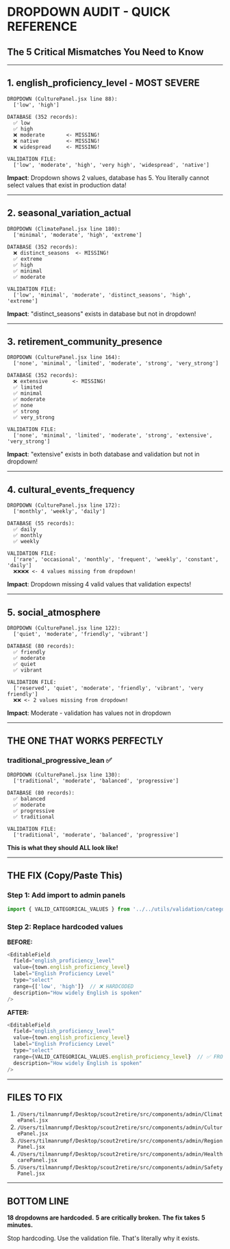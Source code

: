# DROPDOWN AUDIT - QUICK REFERENCE
## The 5 Critical Mismatches You Need to Know

---

## 1. english_proficiency_level - MOST SEVERE

```
DROPDOWN (CulturePanel.jsx line 88):
  ['low', 'high']
  
DATABASE (352 records):
  ✅ low
  ✅ high
  ❌ moderate       <- MISSING!
  ❌ native         <- MISSING!
  ❌ widespread     <- MISSING!

VALIDATION FILE:
  ['low', 'moderate', 'high', 'very high', 'widespread', 'native']
```

**Impact**: Dropdown shows 2 values, database has 5. You literally cannot select values that exist in production data!

---

## 2. seasonal_variation_actual

```
DROPDOWN (ClimatePanel.jsx line 180):
  ['minimal', 'moderate', 'high', 'extreme']
  
DATABASE (352 records):
  ❌ distinct_seasons  <- MISSING!
  ✅ extreme
  ✅ high
  ✅ minimal
  ✅ moderate

VALIDATION FILE:
  ['low', 'minimal', 'moderate', 'distinct_seasons', 'high', 'extreme']
```

**Impact**: "distinct_seasons" exists in database but not in dropdown!

---

## 3. retirement_community_presence

```
DROPDOWN (CulturePanel.jsx line 164):
  ['none', 'minimal', 'limited', 'moderate', 'strong', 'very_strong']
  
DATABASE (352 records):
  ❌ extensive        <- MISSING!
  ✅ limited
  ✅ minimal
  ✅ moderate
  ✅ none
  ✅ strong
  ✅ very_strong

VALIDATION FILE:
  ['none', 'minimal', 'limited', 'moderate', 'strong', 'extensive', 'very_strong']
```

**Impact**: "extensive" exists in both database and validation but not in dropdown!

---

## 4. cultural_events_frequency

```
DROPDOWN (CulturePanel.jsx line 172):
  ['monthly', 'weekly', 'daily']
  
DATABASE (55 records):
  ✅ daily
  ✅ monthly
  ✅ weekly

VALIDATION FILE:
  ['rare', 'occasional', 'monthly', 'frequent', 'weekly', 'constant', 'daily']
  ❌❌❌❌ <- 4 values missing from dropdown!
```

**Impact**: Dropdown missing 4 valid values that validation expects!

---

## 5. social_atmosphere

```
DROPDOWN (CulturePanel.jsx line 122):
  ['quiet', 'moderate', 'friendly', 'vibrant']
  
DATABASE (80 records):
  ✅ friendly
  ✅ moderate
  ✅ quiet
  ✅ vibrant

VALIDATION FILE:
  ['reserved', 'quiet', 'moderate', 'friendly', 'vibrant', 'very friendly']
  ❌❌ <- 2 values missing from dropdown!
```

**Impact**: Moderate - validation has values not in dropdown

---

## THE ONE THAT WORKS PERFECTLY

### traditional_progressive_lean ✅

```
DROPDOWN (CulturePanel.jsx line 130):
  ['traditional', 'moderate', 'balanced', 'progressive']
  
DATABASE (80 records):
  ✅ balanced
  ✅ moderate
  ✅ progressive
  ✅ traditional

VALIDATION FILE:
  ['traditional', 'moderate', 'balanced', 'progressive']
```

**This is what they should ALL look like!**

---

## THE FIX (Copy/Paste This)

### Step 1: Add import to admin panels
```javascript
import { VALID_CATEGORICAL_VALUES } from '../../utils/validation/categoricalValues';
```

### Step 2: Replace hardcoded values

**BEFORE:**
```javascript
<EditableField
  field="english_proficiency_level"
  value={town.english_proficiency_level}
  label="English Proficiency Level"
  type="select"
  range={['low', 'high']}  // ❌ HARDCODED
  description="How widely English is spoken"
/>
```

**AFTER:**
```javascript
<EditableField
  field="english_proficiency_level"
  value={town.english_proficiency_level}
  label="English Proficiency Level"
  type="select"
  range={VALID_CATEGORICAL_VALUES.english_proficiency_level}  // ✅ FROM VALIDATION
  description="How widely English is spoken"
/>
```

---

## FILES TO FIX

1. `/Users/tilmanrumpf/Desktop/scout2retire/src/components/admin/ClimatePanel.jsx`
2. `/Users/tilmanrumpf/Desktop/scout2retire/src/components/admin/CulturePanel.jsx`
3. `/Users/tilmanrumpf/Desktop/scout2retire/src/components/admin/RegionPanel.jsx`
4. `/Users/tilmanrumpf/Desktop/scout2retire/src/components/admin/HealthcarePanel.jsx`
5. `/Users/tilmanrumpf/Desktop/scout2retire/src/components/admin/SafetyPanel.jsx`

---

## BOTTOM LINE

**18 dropdowns are hardcoded.**
**5 are critically broken.**
**The fix takes 5 minutes.**

Stop hardcoding. Use the validation file. That's literally why it exists.
